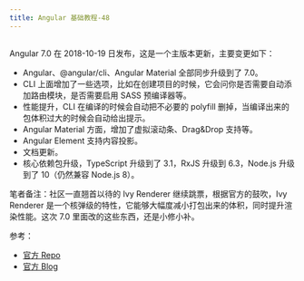 ```yaml
---
title: Angular 基础教程-48
---
```

<article id="topicContainer" class="column_content"><h2 class="topic_title"></h2><div><p>Angular 7.0 在 2018-10-19 日发布，这是一个主版本更新，主要变更如下：</p>
<ul>
<li>Angular、@angular/cli、Angular Material 全部同步升级到了 7.0。</li>
<li>CLI 上面增加了一些选项，比如在创建项目的时候，它会问你是否需要自动添加路由模块，是否需要启用 SASS 预编译器等。</li>
<li>性能提升，CLI 在编译的时候会自动把不必要的 polyfill 删掉，当编译出来的包体积过大的时候会自动给出提示。</li>
<li>Angular Material 方面，增加了虚拟滚动条、Drag&amp;Drop 支持等。</li>
<li>Angular Element 支持内容投影。</li>
<li>文档更新。</li>
<li>核心依赖包升级，TypeScript 升级到了 3.1，RxJS 升级到 6.3，Node.js 升级到了 10（仍然兼容 Node.js 8）。</li>
</ul>
<p>笔者备注：社区一直翘首以待的 Ivy Renderer 继续跳票，根据官方的鼓吹，Ivy Renderer 是一个核弹级的特性，它能够大幅度减小打包出来的体积，同时提升渲染性能。这次 7.0 里面改的这些东西，还是小修小补。</p>
<p>参考：</p>
<ul>
<li><a href="https://github.com/angular/angular/releases">官方 Repo</a></li>
<li><a href="https://blog.angular.io/version-7-of-angular-cli-prompts-virtual-scroll-drag-and-drop-and-more-c594e22e7b8c">官方 Blog</a></li>
</ul></div></article>
